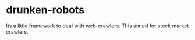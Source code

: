 drunken-robots
==============

Its a little framework to deal with web-crawlers. This aimed for stock market crawlers.
